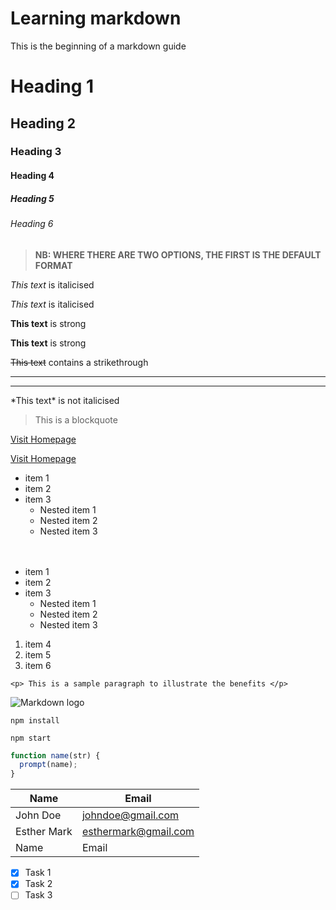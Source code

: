 # Learning markdown

This is the beginning of a markdown guide

# Heading 1

## Heading 2

### Heading 3

#### Heading 4

##### Heading 5

###### Heading 6


> **NB: WHERE THERE ARE TWO OPTIONS, THE FIRST IS THE DEFAULT FORMAT**


<!--italics-->

_This text_ is italicised


<!--double space to render new line-->

*This text* is italicised

<!--strong-->

**This text** is strong

__This text__ is strong

<!--strikethrough-->

~~This text~~ contains a strikethrough

<!--horizontal rule-->

--- 

___

<!--to escape a special character, put a backslash in front-->

\*This text\* is not italicised

<!--blockquote-->

> This is a blockquote

<!--Links-->

[Visit Homepage](www.github.com)

<!--hover effect-->

[Visit Homepage](www.github.com "github.com")

<!--UL-->

- item 1
- item 2
- item 3
  - Nested item 1
  - Nested item 2
  - Nested item 3
  <br>
  <br>
* item 1
* item 2
* item 3
  * Nested item 1
  * Nested item 2
  * Nested item 3

<!--OL-->

1. item 4
7. item 5
3. item 6

<!--inline code block-->

`<p> This is a sample paragraph to illustrate the benefits </p>`

![Markdown logo](https://markdown-here.com/img/icon256.png)

<!-- Code Blocks-->

```
npm install

npm start
```

<!--syntax specific to a certain language-->

```javascript
function name(str) {
  prompt(name);
}
```

<!-- Tables -->

| Name        | Email                |
| ----------- | -------------------- |
| John Doe    | johndoe@gmail.com    |
| Esther Mark | esthermark@gmail.com |
| Name        | Email                |

<!-- Tasks list-->

- [x] Task 1
- [x] Task 2
- [ ] Task 3
